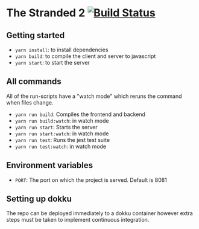 # The Stranded 2 [![Build Status](https://travis-ci.org/jonathanballs/thestranded2.svg?branch=master)](https://travis-ci.org/jonathanballs/thestranded2.ts)

## Getting started
* `yarn install`: to install dependencies
* `yarn build`: to compile the client and server to javascript
* `yarn start`: to start the server

## All commands
All of the run-scripts have a "watch mode" which reruns the command when files change.

* `yarn run build`: Compiles the frontend and backend
* `yarn run build:watch`: in watch mode
* `yarn run start`: Starts the server
* `yarn run start:watch`: in watch mode
* `yarn run test`: Runs the jest test suite
* `yarn run test:watch`: in watch mode

## Environment variables

* `PORT`: The port on which the project is served. Default is 8081

## Setting up dokku
The repo can be deployed immediately to a dokku container however extra steps must be taken to implement continuous integration.

